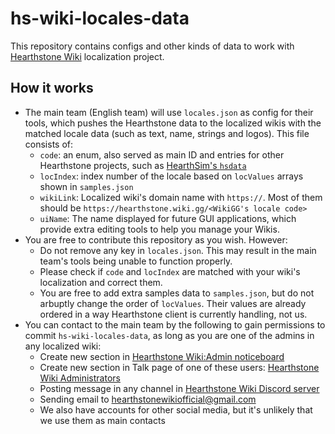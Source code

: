 # hs-wiki-locales-data

This repository contains configs and other kinds of data to work with [Hearthstone Wiki](https://hearthstone.wiki.gg) localization project.

## How it works

* The main team (English team) will use ``locales.json`` as config for their tools, which pushes the Hearthstone data to the localized wikis with the matched locale data (such as text, name, strings and logos). This file consists of:
  * ``code``: an enum, also served as main ID and entries for other Hearthstone projects, such as [HearthSim's ``hsdata``](https://github.com/HearthSim/hsdata)
  * ``locIndex``: index number of the locale based on ``locValues`` arrays shown in ``samples.json``
  * ``wikiLink``: Localized wiki's domain name with ``https://``. Most of them should be ``https://hearthstone.wiki.gg/<WikiGG's locale code>``
  * ``uiName``: The name displayed for future GUI applications, which provide extra editing tools to help you manage your Wikis.
* You are free to contribute this repository as you wish. However:
  * Do not remove any key in ``locales.json``. This may result in the main team's tools being unable to function properly.
  * Please check if ``code`` and ``locIndex`` are matched with your wiki's localization and correct them.
  * You are free to add extra samples data to ``samples.json``, but do not arbuptly change the order of ``locValues``. Their values are already ordered in a way Hearthstone client is currently handling, not us.
* You can contact to the main team by the following to gain permissions to commit ``hs-wiki-locales-data``, as long as you are one of the admins in any localized wiki:
  * Create new section in [Hearthstone Wiki:Admin noticeboard](https://hearthstone.wiki.gg/wiki/Hearthstone_Wiki:Admin_noticeboard)
  * Create new section in Talk page of one of these users: [Hearthstone Wiki Administrators](https://hearthstone.wiki.gg/wiki/Hearthstone_Wiki:Administrators)
  * Posting message in any channel in [Hearthstone Wiki Discord server](https://discord.gg/pJCYXfuaDs)
  * Sending email to hearthstonewikiofficial@gmail.com
  * We also have accounts for other social media, but it's unlikely that we use them as main contacts